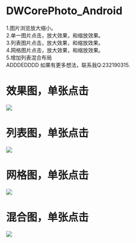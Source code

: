 # DWCorePhoto_Android
1.图片浏览放大缩小。<br />
2.单一图片点击，放大效果，和缩放效果。<br />
3.列表图片点击，放大效果，和缩放效果。<br />
4.网格图片点击，放大效果，和缩放效果。<br />
5.增加列表混合布局<br />
ADDDEDDDD
如果有更多想法，联系我Q:232190315.
# 效果图，单张点击
![](https://raw.githubusercontent.com/DavidWangTM/DWCorePhoto_Android/master/SingleShow.gif)
# 列表图，单张点击
![](https://raw.githubusercontent.com/DavidWangTM/DWCorePhoto_Android/master/ListShow.gif)
# 网格图，单张点击
![](https://raw.githubusercontent.com/DavidWangTM/DWCorePhoto_Android/master/GridShow.gif)
# 混合图，单张点击
![](https://raw.githubusercontent.com/DavidWangTM/DWCorePhoto_Android/master/MixShow.gif)
